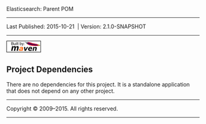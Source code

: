 Elasticsearch: Parent POM

------------------------------------------------------------------------

<span id="publishDate">Last Published: 2015-10-21</span>  | <span id="projectVersion">Version: 2.1.0-SNAPSHOT</span>

------------------------------------------------------------------------

[![Built by Maven](./images/logos/maven-feather.png)](http://maven.apache.org/ "Built by Maven")

Project Dependencies
--------------------

There are no dependencies for this project. It is a standalone application that does not depend on any other project.

------------------------------------------------------------------------

Copyright © 2009–2015. All rights reserved.

------------------------------------------------------------------------


